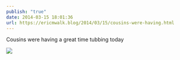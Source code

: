```yaml
---
publish: "true"
date: 2014-03-15 18:01:36
url: https://ericmwalk.blog/2014/03/15/cousins-were-having.html
---
```


Cousins were having a great time tubbing today

![](https://ericmwalk.blog/uploads/2022/7055e8d027.jpg)